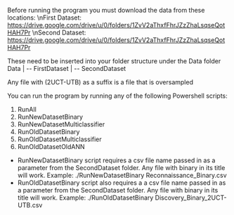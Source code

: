 Before running the program you must download the data from these locations:
\nFirst Dataset: https://drive.google.com/drive/u/0/folders/1ZvV2aThxfFhrJZzZhaLsqseQotHAH7Pr
\nSecond Dataset: https://drive.google.com/drive/u/0/folders/1ZvV2aThxfFhrJZzZhaLsqseQotHAH7Pr

These need to be inserted into your folder structure under the Data folder
  Data
    | -- FirstDataset
    | -- SecondDataset

Any file with (2UCT-UTB) as a suffix is a file that is oversampled

You can run the program by running any of the following Powershell scripts:
1. RunAll
2. RunNewDatasetBinary
3. RunNewDatasetMulticlassifier
4. RunOldDatasetBinary
5. RunOldDatasetMulticlassifier
6. RunOldDatasetOldANN


  - RunNewDatasetBinary script requires a csv file name passed in as a parameter from the SecondDataset folder. Any file with binary in its title will work.
      Example: ./RunNewDatasetBinary Reconnaissance_Binary.csv
  - RunOldDatasetBinary script also requires a a csv file name passed in as a parameter from the SecondDataset folder. Any file with binary in its title will work.
     Example: ./RunOldDatasetBinary Discovery_Binary_2UCT-UTB.csv
